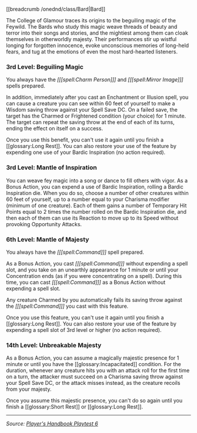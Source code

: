 [[breadcrumb /onednd/class/Bard|Bard]]

The College of Glamour traces its origins to the beguiling magic of the Feywild. The Bards who study this magic weave threads of beauty and terror into their songs and stories, and the mightiest among them can cloak themselves in otherworldly majesty. Their performances stir up wistful longing for forgotten innocence, evoke unconscious memories of long-held fears, and tug at the emotions of even the most hard-hearted listeners.

### 3rd Level: Beguiling Magic

You always have the _[[[spell:Charm Person]]]_ and _[[[spell:Mirror Image]]]_ spells prepared.

In addition, immediately after you cast an Enchantment or Illusion spell, you can cause a creature you can see within 60 feet of yourself to make a Wisdom saving throw against your Spell Save DC. On a failed save, the target has the Charmed or Frightened condition (your choice) for 1 minute. The target can repeat the saving throw at the end of each of its turns, ending the effect on itself on a success.

Once you use this benefit, you can't use it again until you finish a [[glossary:Long Rest]]. You can also restore your use of the feature by expending one use of your Bardic Inspiration (no action required).

### 3rd Level: Mantle of Inspiration

You can weave fey magic into a song or dance to fill others with vigor. As a Bonus Action, you can expend a use of Bardic Inspiration, rolling a Bardic Inspiration die. When you do so, choose a number of other creatures within 60 feet of yourself, up to a number equal to your Charisma modifier (minimum of one creature). Each of them gains a number of Temporary Hit Points equal to 2 times the number rolled on the Bardic Inspiration die, and then each of them can use its Reaction to move up to its Speed without provoking Opportunity Attacks.

### 6th Level: Mantle of Majesty

You always have the _[[[spell:Command]]]_ spell prepared.

As a Bonus Action, you cast _[[[spell:Command]]]_ without expending a spell slot, and you take on an unearthly appearance for 1 minute or until your Concentration ends (as if you were concentrating on a spell). During this time, you can cast _[[[spell:Command]]]_ as a Bonus Action without expending a spell slot.

Any creature Charmed by you automatically fails its saving throw against the _[[[spell:Command]]]_ you cast with this feature.

Once you use this feature, you can't use it again until you finish a [[glossary:Long Rest]]. You can also restore your use of the feature by expending a spell slot of 3rd level or higher (no action required).

### 14th Level: Unbreakable Majesty

As a Bonus Action, you can assume a magically majestic presence for 1 minute or until you have the [[glossary:Incapacitated]] condition. For the duration, whenever any creature hits you with an attack roll for the first time on a turn, the attacker must succeed on a Charisma saving throw against your Spell Save DC, or the attack misses instead, as the creature recoils from your majesty.

Once you assume this majestic presence, you can't do so again until you finish a [[glossary:Short Rest]] or [[glossary:Long Rest]].

----

_Source: [Player's Handbook Playtest 6](https://www.dndbeyond.com/sources/ua/ph-playtest-6)_
